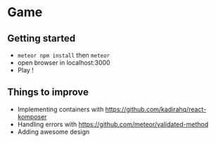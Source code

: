 # Game

## Getting started

- ``meteor npm install`` then ``meteor``
- open browser in localhost:3000
- Play !

## Things to improve

- Implementing containers with https://github.com/kadirahq/react-komposer
- Handling errors with https://github.com/meteor/validated-method
- Adding awesome design
